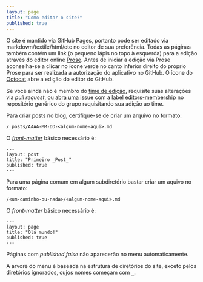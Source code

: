 ```yaml
---
layout: page
title: "Como editar o site?"
published: true
---
```


O site é mantido via GitHub Pages, portanto pode ser editado via
markdown/textile/html/etc no editor de sua preferência. Todas as páginas também
contém um link (o pequeno lápis no topo à esquerda) para a edição através do
editor online [Prose](http://prose.io). Antes de iniciar a edição via Prose
aconselha-se a clicar no ícone verde no canto inferior direito do próprio Prose
para ser realizada a autorização do aplicativo no GitHub. O ícone do
[Octocat](http://octodex.github.com) abre a edição do editor do GitHub.

Se você ainda não é membro do
[time de edição](https://github.com/orgs/ccppbrasil/teams/editors), requisite
suas alterações via *pull request*, ou
[abra uma issue](https://github.com/ccppbrasil/ccppbrasil/issues/new) com a
label [editors-membership](https://github.com/ccppbrasil/ccppbrasil/issues?labels=editors-membership)
no repositório genérico do grupo requisitando sua adição ao time.

Para criar posts no blog, certifique-se de criar um arquivo no formato:

`/_posts/AAAA-MM-DD-<algum-nome-aqui>.md`

O [_front-matter_](http://jekyllrb.com/docs/frontmatter/) básico necessário é:

    ---
    layout: post
    title: "Primeiro _Post_"
    published: true
    ---

Para uma página comum em algum subdiretório bastar criar um aquivo no formato:

`/<um-caminho-ou-nada>/<algum-nome-aqui>.md`

O _front-matter_ básico necessário é:

    ---
    layout: page
    title: "Olá mundo!"
    published: true
    ---

Páginas com _published false_ não aparecerão no menu automaticamente.

A árvore do menu é baseada na estrutura de diretórios do site, exceto pelos
diretórios ignorados, cujos nomes começam com `_`.
